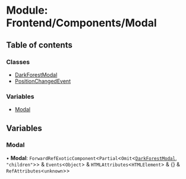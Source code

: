 # Module: Frontend/Components/Modal

## Table of contents

### Classes

- [DarkForestModal](../classes/Frontend_Components_Modal.DarkForestModal.md)
- [PositionChangedEvent](../classes/Frontend_Components_Modal.PositionChangedEvent.md)

### Variables

- [Modal](Frontend_Components_Modal.md#modal)

## Variables

### Modal

• **Modal**: `ForwardRefExoticComponent`<`Partial`<`Omit`<[`DarkForestModal`](../classes/Frontend_Components_Modal.DarkForestModal.md), `"children"`\>\> & `Events`<`Object`\> & `HTMLAttributes`<`HTMLElement`\> & {} & `RefAttributes`<`unknown`\>\>
